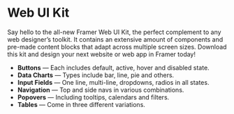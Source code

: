 # Web UI Kit

Say hello to the all-new Framer Web UI Kit, the perfect complement to any web designer’s toolkit. It contains an extensive amount of components and pre-made content blocks that adapt across multiple screen sizes. Download this kit and design your next website or web app in Framer today!

* **Buttons** — Each includes default, active, hover and disabled state.
* **Data Charts** — Types include bar, line, pie and others.
* **Input Fields** — One line, multi-line, dropdowns, radios in all states.
* **Navigation** — Top and side navs in various combinations.
* **Popovers** — Including tooltips, calendars and filters.
* **Tables** — Come in three different variations.